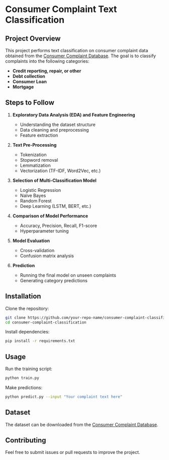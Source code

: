 # **Consumer Complaint Text Classification**  

## **Project Overview**  
This project performs text classification on consumer complaint data obtained from the [Consumer Complaint Database](https://catalog.data.gov/dataset/consumer-complaint-database). The goal is to classify complaints into the following categories:  

- **Credit reporting, repair, or other**  
- **Debt collection**  
- **Consumer Loan**  
- **Mortgage**  

## **Steps to Follow**  

1. **Exploratory Data Analysis (EDA) and Feature Engineering**  
   - Understanding the dataset structure  
   - Data cleaning and preprocessing  
   - Feature extraction  

2. **Text Pre-Processing**  
   - Tokenization  
   - Stopword removal  
   - Lemmatization  
   - Vectorization (TF-IDF, Word2Vec, etc.)  

3. **Selection of Multi-Classification Model**  
   - Logistic Regression  
   - Naïve Bayes  
   - Random Forest  
   - Deep Learning (LSTM, BERT, etc.)  

4. **Comparison of Model Performance**  
   - Accuracy, Precision, Recall, F1-score  
   - Hyperparameter tuning  

5. **Model Evaluation**  
   - Cross-validation  
   - Confusion matrix analysis  

6. **Prediction**  
   - Running the final model on unseen complaints  
   - Generating category predictions  

## **Installation**  

Clone the repository:  
```bash
git clone https://github.com/your-repo-name/consumer-complaint-classification.git
cd consumer-complaint-classification
```

Install dependencies:  
```bash
pip install -r requirements.txt
```

## **Usage**  

Run the training script:  
```bash
python train.py
```

Make predictions:  
```bash
python predict.py --input "Your complaint text here"
```

## **Dataset**  
The dataset can be downloaded from the [Consumer Complaint Database](https://catalog.data.gov/dataset/consumer-complaint-database).

## **Contributing**  
Feel free to submit issues or pull requests to improve the project.


